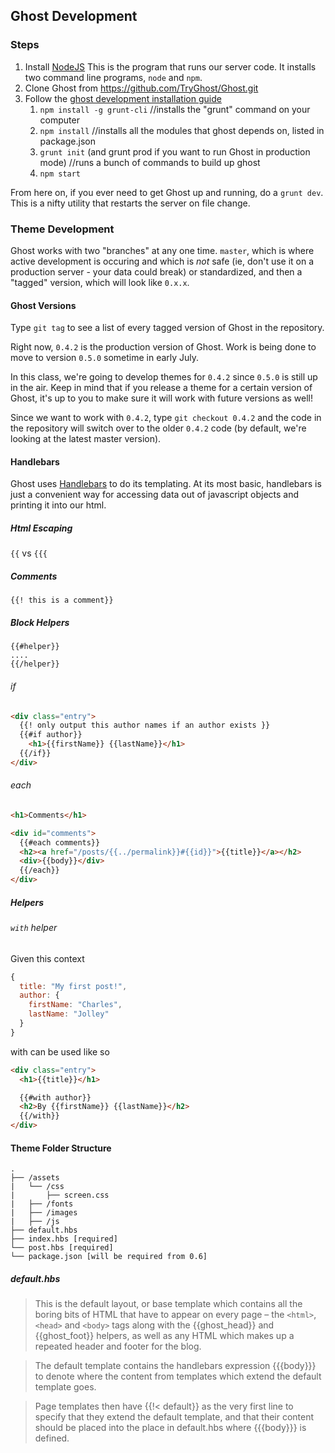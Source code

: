 ## Ghost Development

### Steps

1. Install [NodeJS](http://nodejs.org/)
    This is the program that runs our server code. It installs two command line programs, `node` and `npm`.
2. Clone Ghost from https://github.com/TryGhost/Ghost.git
3. Follow the [ghost development installation guide](https://github.com/TryGhost/Ghost#getting-started-guide-for-developers)
    1. `npm install -g grunt-cli` //installs the "grunt" command on your computer
    2. `npm install` //installs all the modules that ghost depends on, listed in package.json
    3. `grunt init` (and grunt prod if you want to run Ghost in production mode) //runs a bunch of commands to build up ghost
    4. `npm start`

From here on, if you ever need to get Ghost up and running, do a `grunt dev`. This is a nifty utility that restarts the server on file change.

### Theme Development

Ghost works with two "branches" at any one time. `master`, which is where active development is occuring and which is *not* safe (ie, don't use it on a production server - your data could break) or standardized, and then a "tagged" version, which will look like `0.x.x`.

#### Ghost Versions

Type `git tag` to see a list of every tagged version of Ghost in the repository.

Right now, `0.4.2` is the production version of Ghost. Work is being done to move to version `0.5.0` sometime in early July.

In this class, we're going to develop themes for `0.4.2` since `0.5.0` is still up in the air. Keep in mind that if you release a theme for a certain version of Ghost, it's up to you to make sure it will work with future versions as well!

Since we want to work with `0.4.2`, type `git checkout 0.4.2` and the code in the repository will switch over to the older `0.4.2` code (by default, we're looking at the latest master version).

#### Handlebars

Ghost uses [Handlebars](http://handlebarsjs.com/) to do its templating. At its most basic, handlebars is just a convenient way for accessing data out of javascript objects and printing it into our html.

##### Html Escaping
`{{` vs `{{{`

##### Comments
`{{! this is a comment}}`

##### Block Helpers
```
{{#helper}}
....
{{/helper}}
```

###### if
```html
<div class="entry">
  {{! only output this author names if an author exists }}
  {{#if author}}
    <h1>{{firstName}} {{lastName}}</h1>
  {{/if}}
</div>
```

###### each
```html
<h1>Comments</h1>

<div id="comments">
  {{#each comments}}
  <h2><a href="/posts/{{../permalink}}#{{id}}">{{title}}</a></h2>
  <div>{{body}}</div>
  {{/each}}
</div>
```


##### Helpers

###### `with` helper
Given this context
```javascript
{
  title: "My first post!",
  author: {
    firstName: "Charles",
    lastName: "Jolley"
  }
}
```

with can be used like so
```html
<div class="entry">
  <h1>{{title}}</h1>

  {{#with author}}
  <h2>By {{firstName}} {{lastName}}</h2>
  {{/with}}
</div>
```

#### Theme Folder Structure

```
.
├── /assets
|   └── /css
|       ├── screen.css
|   ├── /fonts
|   ├── /images
|   ├── /js
├── default.hbs
├── index.hbs [required]
└── post.hbs [required]
└── package.json [will be required from 0.6]
```

##### default.hbs
>This is the default layout, or base template which contains all the boring bits of HTML that have to appear on every page – the `<html>`, `<head>` and `<body>` tags along with the {{ghost_head}} and {{ghost_foot}} helpers, as well as any HTML which makes up a repeated header and footer for the blog.

>The default template contains the handlebars expression {{{body}}} to denote where the content from templates which extend the default template goes.

>Page templates then have {{!< default}} as the very first line to specify that they extend the default template, and that their content should be placed into the place in default.hbs where {{{body}}} is defined.
